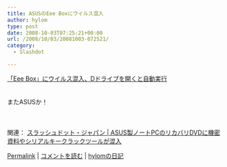 ```yaml
---
title: ASUSのEee Boxにウイルス混入
author: hylom
type: post
date: 2008-10-03T07:25:21+00:00
url: /2008/10/03/20081003-072521/
category:
  - Slashdot

---
```

 [「Eee Box」にウイルス混入、Dドライブを開くと自動実行][1]  
</br>   
またASUSか！</br>  
</br>   
関連：   [スラッシュドット・ジャパン | ASUS製ノートPCのリカバリDVDに機密資料やシリアルキークラックツールが混入][2] 

   [Permalink][3] |    [コメントを読む][4] |    [hylomの日記][5] 

</br>

 [1]: http://internet.watch.impress.co.jp/cda/news/2008/10/03/21051.html
 [2]: http://slashdot.jp/security/article.pl?sid=08/09/19/0356248
 [3]: http://slashdot.jp/~hylom/journal/454168
 [4]: http://slashdot.jp/~hylom/journal/454168#acomments
 [5]: http://slashdot.jp/~hylom/journal/
